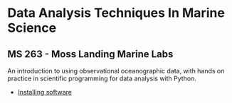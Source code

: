 # Data Analysis Techniques In Marine Science

## MS 263 - Moss Landing Marine Labs

An introduction to using observational oceanographic data, with hands on practice in scientific programming for data analysis with Python.

* [Installing software](software-installation)

